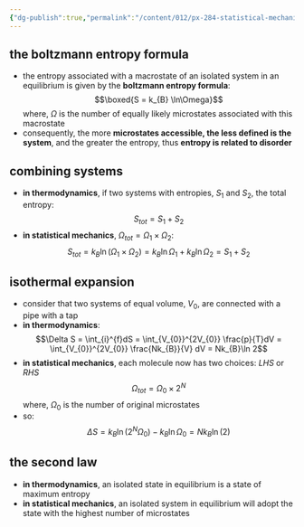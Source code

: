 ```yaml
---
{"dg-publish":true,"permalink":"/content/012/px-284-statistical-mechanics/c-entropy-and-temperature/px-284-c1-entropy/","noteIcon":"1","created":"2024-11-25T10:50:32.000+00:00","updated":"2024-11-26T23:41:45.320+00:00"}
---
```


## the boltzmann entropy formula
- the entropy associated with a macrostate of an isolated system in an equilibrium is given by the **boltzmann entropy formula**: 
$$\boxed{S = k_{B} \ln\Omega}$$
	where, $\Omega$ is the number of equally likely microstates associated with this macrostate
- consequently, the more **microstates accessible, the less defined is the system**, and the greater the entropy, thus **entropy is related to disorder**
## combining systems
- **in thermodynamics**, if two systems with entropies, $S_{1}$ and $S_{2}$, the total entropy: 
$$S_{tot} = S_{1} + S_{2}$$
- **in statistical mechanics**, $\Omega_{tot} = \Omega_{1}\times\Omega_{2}:$ 
$$S_{tot} = k_{B} \ln(\Omega_{1}\times\Omega_{2}) = k_{B}\ln\Omega_{1} + k_{B}\ln\Omega_{2} = S_{1} + S_{2}$$
## isothermal expansion
- consider that two systems of equal volume, $V_0$,  are connected with a pipe with a tap
- **in thermodynamics**: 
$$\Delta S = \int_{i}^{f}dS = \int_{V_{0}}^{2V_{0}} \frac{p}{T}dV = \int_{V_{0}}^{2V_{0}} \frac{Nk_{B}}{V} dV = Nk_{B}\ln 2$$
- **in statistical mechanics**, each molecule now has two choices: $LHS$ or $RHS$
$$\Omega_{tot} = \Omega_{0} \times 2^{N}$$
	where, $\Omega_{0}$ is the number of original microstates
- so: 
$$\Delta S = k_{B}\ln(2^{N}\Omega_{0}) - k_{B}\ln\Omega_{0} = Nk_{B}\ln(2)$$
## the second law
- **in thermodynamics**, an isolated state in equilibrium is a state of maximum entropy
- **in statistical mechanics**, an isolated system in equilibrium will adopt the state with the highest number of microstates